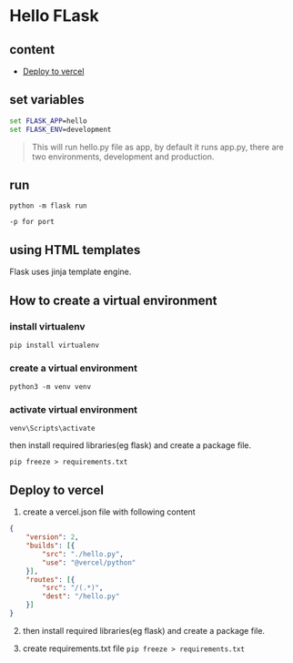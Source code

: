 # Hello FLask

## content

- [Deploy to vercel](#deploy-to-vercel)

## set variables

```bat
set FLASK_APP=hello
set FLASK_ENV=development 
```

> This will run hello.py file as app, by default it runs app.py, there are two environments, development and production.

## run 

`python -m flask run`

`-p for port`

## using HTML templates

Flask uses jinja template engine.


## How to create a virtual environment

### install virtualenv

`pip install virtualenv`

### create a virtual environment

`python3 -m venv venv`

### activate virtual environment

`venv\Scripts\activate`

then install required libraries(eg flask) and create a package file.

`pip freeze > requirements.txt`

## <span id="deploy-to-vercel">Deploy to vercel</span>

1. create a vercel.json file with following content

```json
{
    "version": 2,
    "builds": [{
        "src": "./hello.py",
        "use": "@vercel/python"
    }],
    "routes": [{
        "src": "/(.*)",
        "dest": "/hello.py"
    }]
}
```

2. then install required libraries(eg flask) and create a package file.

3. create requirements.txt file `pip freeze > requirements.txt`